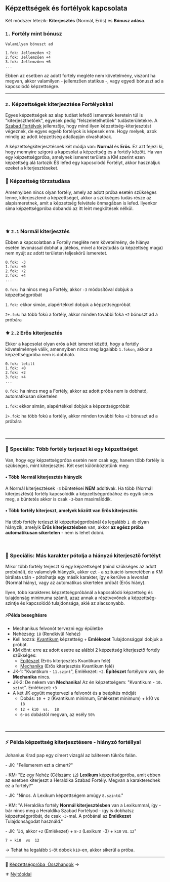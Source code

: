 ## Képzettségek és fortélyok kapcsolata

Két módszer létezik: **Kiterjesztés** (Normál, Erős) és **Bónusz adása**.

### `1.` Fortély mint bónusz

```
Valamilyen bónuszt ad

1.fok: Jellemzően +2
2.fok: Jellemzően +4
3.fok: Jellemzően +6
...
```

Ebben az esetben az adott fortély megléte nem követelmény, viszont ha megvan, akkor valamilyen - jellemzően statikus -, vagy egyedi bónuszt ad a kapcsolódó képzettségre.

---
### `2.` Képzettségek kiterjesztése Fortélyokkal

Egyes képzettségek az alap tudást lefedő ismeretek keretein túl is "kiterjeszthetőek", egyesek pedig "felszeletelhetőek" tudásterületekre. A [Szabad Fortélyok](042_szabad_fortelyok.md) jellemzője, hogy mind ilyen képzettség-kiterjesztést végeznek, de egyes egyéb fortélyok is képesek erre. Hogy melyek, azok mindig az adott képzettség adatlapján olvashatóak.

A képzettségkiterjesztésnek két módja van: **Normál** és **Erős**. Ez azt fejezi ki, hogy mennyire szigorú a kapcsolat a képzettség és a fortély között. Ha van egy képzettségpróba, amelynek ismeret területe a KM szerint ezen képzettség alá tartozik ÉS lefed egy kapcsolódó Fortélyt, akkor használjuk ezeket a kiterjesztéseket.

### 🔆 Képzettség törzstudása

Amennyiben nincs olyan fortély, amely az adott próba esetén szükséges lenne, kiterjesztené a képzettséget, akkor a szükséges tudás része az alapismeretnek, amit a képzettség felvétele önmagában is lefed. Ilyenkor sima képzettségpróba dobandó az itt leírt megkötések nélkül.

<br />

### ⚜️ `2.1` Normál kiterjesztés

Ebben a kapcsolatban a Fortély megléte nem követelmény, de hiánya esetén levonással dobhat a játékos, mivel a törzstudás (a képzettség maga) nem nyújt az adott területen teljeskörű ismeretet.

```
0.fok: -3
1.fok: +0
2.fok: +2
3.fok: +4
...
```

`0.fok:` ha nincs meg a Fortély, akkor `-3` módosítóval dobjuk a képzettségpróbát

`1.fok:` ekkor simán, alapértékkel dobjuk a képzettségpróbát

`2+.fok`: ha több fokú a fortély, akkor minden további foka `+2` bónuszt ad a próbára

### ⚜️ `2.2` Erős kiterjesztés

Ekkor a kapcsolat olyan erős a két ismeret között, hogy a fortély követelménnyé válik, amennyiben nincs meg lagalább `1.fokon`, akkor a képzettségpróba nem is dobható.

```
0.fok: letilt
1.fok: +0
2.fok: +2
3.fok: +4
...
```

`0.fok:` ha nincs meg a Fortély, akkor az adott próba nem is dobható, automatikusan sikertelen

`1.fok`: ekkor simán, alapértékkel dobjuk a képzettségpróbát

`2+.fok`: ha több fokú a fortély, akkor minden további foka `+2` bónuszt ad a próbára

<br />

---
### 🔆 Speciális: Több fortély terjeszt ki egy képzettséget

Van, hogy egy képzettségpróba esetén nem csak egy, hanem több fortély is szükséges, mint kiterjesztés. Két eset különböztetünk meg:

#### • Több Normál kiterjesztés hiányzik

A Normál kiterjesztések `-3` büntetései **NEM** additívak. Ha több (Normál kiterjesztésű) fortély kapcsolódik a képzettségpróbához és egyik sincs meg, a büntetés akkor is csak `-3`-ban maximálódik.

#### • Több fortély kiterjeszt, amelyek között van Erős kiterjesztés

Ha több fortély terjeszt ki képzettségpróbánál és legalább `1 db` olyan hiányzik, amelyik **Erős kiterjesztésben** van, akkor **az egész próba automatikusan sikertelen** - nem is lehet dobni.

<br />

### 🔆 Speciális: Más karakter pótolja a hiányzó kiterjesztő fortélyt

Mikor több fortély terjeszt ki egy képzettséget (mind szükséges az adott probánál), de valamelyik hiányzik, akkor ezt - a szituáció ismeretében a KM bírálata után -  pótolhatja egy másik karakter, így elkerülve a levonást (Normál hiány), vagy az automatikus sikertelen próbát (Erős hiány).

Ilyen, több karakteres képzettségpróbánál a kapcsolódó képzettség és tulajdonság minimuma számít, azaz annak a résztvevőnek a képzettség-szintje és kapcsolódó tulajdonsága, akié az alacsonyabb.

#### ⚡Példa besegítésre

- Mechanikus felvonót tervezni egy épületbe
- Nehézség: `18` (Rendkívül Nehéz)
- Kell hozzá: [Kvantikum](kepzettsegek.szekunder/kvantikum.md) képzettség + **Emlékezet** Tulajdonsággal dobjuk a próbát.
- KM dönt: erre az adott esetre az alábbi 2 képzettség kiterjesztő fortély szükséges:
    - [Építészet](fortelyok.altalanos/epiteszet.md) (Erős kiterjesztés Kvantikum felé)
    - [Mechanika](fortelyok.altalanos/mechanika.md) (Erős kiterjesztés Kvantikum felé)
- JK-1: "Kvantikum - `11.szint`", Emlékezet: `+2`. **Építészet** fortélyom van, de **Mechanika** nincs.
- JK-2: De nekem van **Mechanika**! Az én képzettségem: "Kvantikum - `10. szint`". Emlékezet: `+3`
- A két JK együtt megtervezi a felvonót és a beépítés módját
    - Dobás: `10 + 2` (Kvantikum minimum, Emlékezet minimum) + k10  vs  `18`
    - `12 + k10  vs.  18`
    - `6`-os dobástól megvan, az esély `50%`

<br />

---
### ⚡ Példa képzettség kiterjesztésere - hiányzó fortéllyal

Johanius Krad pap egy címert vizsgál az bálterem tükrös falán.

\- JK: "Felismerem ezt a címert?"

\- KM: "Ez egy Nehéz (Célszám: `12`) **Lexikum** képzettségpróba, amit ebben az esetben kiterjeszt a Heraldika Szabad Fortély. Megvan a karakterednek ez a fortély?"

\- JK: "Nincs. A Lexikum képzettségem amúgy `8.szintű`."

\- KM: "A Heraldika fortély **Normál kiterjesztésben** van a Lexikummal, így - bár nincs meg a Heraldika Szabad Fortélyod - így is dobhatsz képzettségpróbát, de csak `-3`-mal. A próbánál az **Emlékezet** Tulajdonságodat használd."

\- JK: "Jó, akkor `+2` (Emlékezet) + `8-3` (Lexikum -3) + `k10`  vs. `12`"

```
7 + k10  vs  12
```
  → Tehát ha legalább `5`-öt dobok `k10`-en, akkor sikerül a próba.

---

🔗 [Képzettségpróba, Összhangok](037_kepzettsegproba.md) →

⚜️ [Nyitóoldal](start.md)
